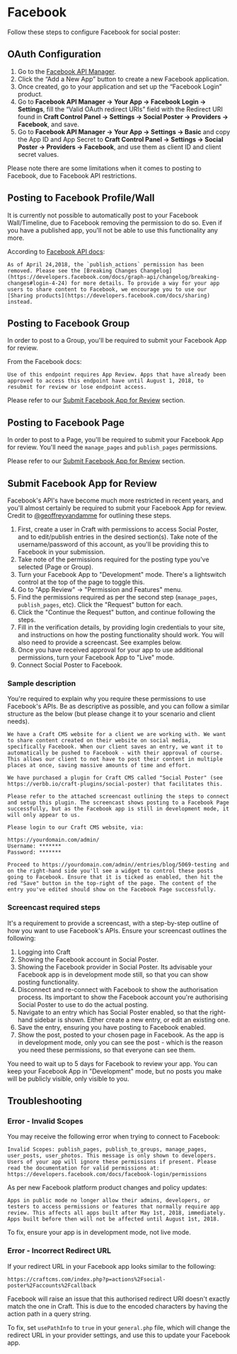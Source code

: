 # Facebook

Follow these steps to configure Facebook for social poster:

## OAuth Configuration

1. Go to the [Facebook API Manager](https://developers.facebook.com/apps).
1. Click the “Add a New App” button to create a new Facebook application.
1. Once created, go to your application and set up the “Facebook Login” product.
1. Go to **Facebook API Manager → Your App → Facebook Login → Settings**, fill the “Valid OAuth redirect URIs” field with the Redirect URI found in **Craft Control Panel → Settings → Social Poster → Providers → Facebook**, and save.
1. Go to **Facebook API Manager → Your App → Settings → Basic** and copy the App ID and App Secret to **Craft Control Panel → Settings → Social Poster → Providers → Facebook**, and use them as client ID and client secret values.

Please note there are some limitations when it comes to posting to Facebook, due to Facebook API restrictions.

## Posting to Facebook Profile/Wall

It is currently not possible to automatically post to your Facebook Wall/Timeline, due to Facebook removing the permission to do so. Even if you have a published app, you'll not be able to use this functionality any more.

According to [Facebook API docs](https://developers.facebook.com/docs/graph-api/reference/v3.2/user/feed#publish):

```
As of April 24,2018, the `publish_actions` permission has been removed. Please see the [Breaking Changes Changelog](https://developers.facebook.com/docs/graph-api/changelog/breaking-changes#login-4-24) for more details. To provide a way for your app users to share content to Facebook, we encourage you to use our [Sharing products](https://developers.facebook.com/docs/sharing) instead.
```

## Posting to Facebook Group

In order to post to a Group, you'll be required to submit your Facebook App for review. 

From the Facebook docs:

```
Use of this endpoint requires App Review. Apps that have already been approved to access this endpoint have until August 1, 2018, to resubmit for review or lose endpoint access.
```

Please refer to our [Submit Facebook App for Review](#submit-facebook-app-for-review) section.

## Posting to Facebook Page

In order to post to a Page, you'll be required to submit your Facebook App for review. You'll need the `manage_pages` and `publish_pages` permissions.

Please refer to our [Submit Facebook App for Review](#submit-facebook-app-for-review) section.

## Submit Facebook App for Review

Facebook's API's have become much more restricted in recent years, and you'll almost certainly be required to submit your Facebook App for review. Credit to [@geoffreyvandamme](https://github.com/verbb/social-poster/issues/32) for outlining these steps.

1. First, create a user in Craft with permissions to access Social Poster, and to edit/publish entries in the desired section(s). Take note of the username/password of this account, as you'll be providing this to Facebook in your submission.
1. Take note of the permissions required for the posting type you've selected (Page or Group).
1. Turn your Facebook App to "Development" mode. There's a lightswitch control at the top of the page to toggle this.
1. Go to "App Review" → "Permission and Features" menu.
1. Find the permissions required as per the second step (`manage_pages`, `publish_pages`, etc). Click the "Request" button for each.
1. Click the "Continue the Request" button, and continue following the steps.
1. Fill in the verification details, by providing login credentials to your site, and instructions on how the posting functionality should work. You will also need to provide a screencast. See examples below.
1. Once you have received approval for your app to use additional permissions, turn your Facebook App to "Live" mode.
1. Connect Social Poster to Facebook.

### Sample description

You're required to explain why you require these permissions to use Facebook's APIs. Be as descriptive as possible, and you can follow a similar structure as the below (but please change it to your scenario and client needs).

```
We have a Craft CMS website for a client we are working with. We want to share content created on their website on social media, specifically Facebook. When our client saves an entry, we want it to automatically be pushed to Facebook - with their approval of course. This allows our client to not have to post their content in multiple places at once, saving massive amounts of time and effort.

We have purchased a plugin for Craft CMS called "Social Poster" (see https://verbb.io/craft-plugins/social-poster) that facilitates this. 

Please refer to the attached screencast outlining the steps to connect and setup this plugin. The screencast shows posting to a Facebook Page successfully, but as the Facebook app is still in development mode, it will only appear to us.

Please login to our Craft CMS website, via:

https://yourdomain.com/admin/
Username: *******
Password: *******

Proceed to https://yourdomain.com/admin//entries/blog/5069-testing and on the right-hand side you'll see a widget to control these posts going to Facebook. Ensure that it is ticked as enabled, then hit the red "Save" button in the top-right of the page. The content of the entry you've edited should show on the Facebook Page successfully.
```

### Screencast required steps

It's a requirement to provide a screencast, with a step-by-step outline of how you want to use Facebook's APIs. Ensure your screencast outlines the following:

1. Logging into Craft
1. Showing the Facebook account in Social Poster.
1. Showing the Facebook provider in Social Poster. Its advisable your Facebook app is in development mode still, so that you can show posting functionality.
1. Disconnect and re-connect with Facebook to show the authorisation process. Its important to show the Facebook account you're authorising Social Poster to use to do the actual posting.
1. Navigate to an entry which has Social Poster enabled, so that the right-hand sidebar is shown. Either create a new entry, or edit an existing one.
1. Save the entry, ensuring you have posting to Facebook enabled.
1. Show the post, posted to your chosen page in Facebook. As the app is in development mode, only you can see the post - which is the reason you need these permissions, so that everyone can see them.

You need to wait up to 5 days for Facebook to review your app. You can keep your Facebook App in "Development" mode, but no posts you make will be publicly visible, only visible to you.

## Troubleshooting

### Error - Invalid Scopes

You may receive the following error when trying to connect to Facebook:

```
Invalid Scopes: publish_pages, publish_to_groups, manage_pages, user_posts, user_photos. This message is only shown to developers. Users of your app will ignore these permissions if present. Please read the documentation for valid permissions at: https://developers.facebook.com/docs/facebook-login/permissions
```

As per new Facebook platform product changes and policy updates:

```
Apps in public mode no longer allow their admins, developers, or testers to access permissions or features that normally require app review. This affects all apps built after May 1st, 2018, immediately. Apps built before then will not be affected until August 1st, 2018.
```

To fix, ensure your app is in development mode, not live mode.

### Error - Incorrect Redirect URL

If your redirect URL in your Facebook app looks similar to the following:

```
https://craftcms.com/index.php?p=actions%2Fsocial-poster%2Faccounts%2Fcallback
```

Facebook will raise an issue that this authorised redirect URI doesn't exactly match the one in Craft. This is due to the encoded characters by having the action path in a query string.

To fix, set `usePathInfo` to `true` in your `general.php` file, which will change the redirect URL in your provider settings, and use this to update your Facebook app.
